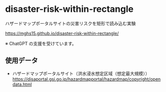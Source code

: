 # disaster-risk-within-rectangle
ハザードマップポータルサイトの災害リスクを矩形で読み込む実験

https://mghs15.github.io/disaster-risk-within-rectangle/

※ ChatGPT の支援を受けています。

## 使用データ
* ハザードマップポータルサイト（洪水浸水想定区域（想定最大規模））　https://disaportal.gsi.go.jp/hazardmapportal/hazardmap/copyright/opendata.html

